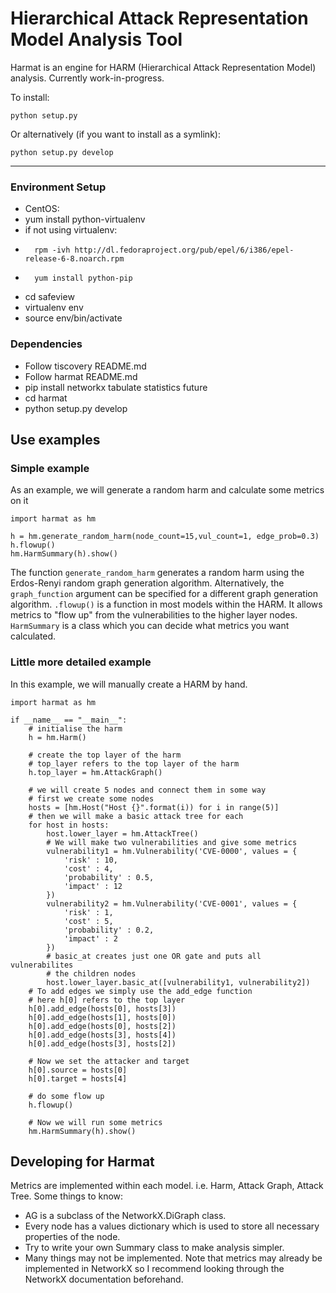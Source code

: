 # Hierarchical Attack Representation Model Analysis Tool

Harmat is an engine for HARM (Hierarchical Attack Representation Model) analysis.
Currently work-in-progress.

To install:

`python setup.py`

Or alternatively (if you want to install as a symlink):

`python setup.py develop`

---

### Environment Setup ###
* CentOS:
*   yum install python-virtualenv
*   if not using virtualenv:
*       rpm -ivh http://dl.fedoraproject.org/pub/epel/6/i386/epel-release-6-8.noarch.rpm
*       yum install python-pip
* cd safeview
* virtualenv env
* source env/bin/activate

### Dependencies ###
* Follow tiscovery README.md
* Follow harmat README.md
* pip install networkx tabulate statistics future
* cd harmat
* python setup.py develop

## Use examples

### Simple example
As an example, we will generate a random harm and calculate some metrics on it

```{python}
import harmat as hm

h = hm.generate_random_harm(node_count=15,vul_count=1, edge_prob=0.3)
h.flowup()
hm.HarmSummary(h).show()
```

The function `generate_random_harm` generates a random harm using the Erdos-Renyi random graph generation algorithm. 
Alternatively, the `graph_function` argument can be specified for a different graph generation algorithm. `.flowup()` is a function in most models within the HARM. It allows metrics to "flow up" from the vulnerabilities to the higher layer nodes.
`HarmSummary` is a class which you can decide what metrics you want calculated.

### Little more detailed example

In this example, we will manually create a HARM by hand.

```{python}
import harmat as hm

if __name__ == "__main__":
    # initialise the harm
    h = hm.Harm()

    # create the top layer of the harm
    # top_layer refers to the top layer of the harm
    h.top_layer = hm.AttackGraph()

    # we will create 5 nodes and connect them in some way
    # first we create some nodes
    hosts = [hm.Host("Host {}".format(i)) for i in range(5)]
    # then we will make a basic attack tree for each
    for host in hosts:
        host.lower_layer = hm.AttackTree()
        # We will make two vulnerabilities and give some metrics
        vulnerability1 = hm.Vulnerability('CVE-0000', values = {
            'risk' : 10,
            'cost' : 4,
            'probability' : 0.5,
            'impact' : 12
        })
        vulnerability2 = hm.Vulnerability('CVE-0001', values = {
            'risk' : 1,
            'cost' : 5,
            'probability' : 0.2,
            'impact' : 2
        })
        # basic_at creates just one OR gate and puts all vulnerabilites
        # the children nodes
        host.lower_layer.basic_at([vulnerability1, vulnerability2])
    # To add edges we simply use the add_edge function
    # here h[0] refers to the top layer
    h[0].add_edge(hosts[0], hosts[3])
    h[0].add_edge(hosts[1], hosts[0])
    h[0].add_edge(hosts[0], hosts[2])
    h[0].add_edge(hosts[3], hosts[4])
    h[0].add_edge(hosts[3], hosts[2])

    # Now we set the attacker and target
    h[0].source = hosts[0]
    h[0].target = hosts[4]

    # do some flow up
    h.flowup()

    # Now we will run some metrics
    hm.HarmSummary(h).show()
```

## Developing for Harmat

Metrics are implemented within each model. i.e. Harm, Attack Graph, Attack Tree.
Some things to know:
* AG is a subclass of the NetworkX.DiGraph class.
* Every node has a values dictionary which is used to store all necessary properties of the node.
* Try to write your own Summary class to make analysis simpler. 
* Many things may not be implemented.
Note that metrics may already be implemented in NetworkX so I recommend looking through the NetworkX documentation beforehand.



